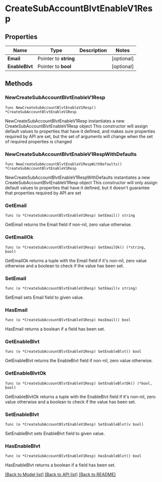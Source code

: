 # CreateSubAccountBlvtEnableV1Resp

## Properties

Name | Type | Description | Notes
------------ | ------------- | ------------- | -------------
**Email** | Pointer to **string** |  | [optional] 
**EnableBlvt** | Pointer to **bool** |  | [optional] 

## Methods

### NewCreateSubAccountBlvtEnableV1Resp

`func NewCreateSubAccountBlvtEnableV1Resp() *CreateSubAccountBlvtEnableV1Resp`

NewCreateSubAccountBlvtEnableV1Resp instantiates a new CreateSubAccountBlvtEnableV1Resp object
This constructor will assign default values to properties that have it defined,
and makes sure properties required by API are set, but the set of arguments
will change when the set of required properties is changed

### NewCreateSubAccountBlvtEnableV1RespWithDefaults

`func NewCreateSubAccountBlvtEnableV1RespWithDefaults() *CreateSubAccountBlvtEnableV1Resp`

NewCreateSubAccountBlvtEnableV1RespWithDefaults instantiates a new CreateSubAccountBlvtEnableV1Resp object
This constructor will only assign default values to properties that have it defined,
but it doesn't guarantee that properties required by API are set

### GetEmail

`func (o *CreateSubAccountBlvtEnableV1Resp) GetEmail() string`

GetEmail returns the Email field if non-nil, zero value otherwise.

### GetEmailOk

`func (o *CreateSubAccountBlvtEnableV1Resp) GetEmailOk() (*string, bool)`

GetEmailOk returns a tuple with the Email field if it's non-nil, zero value otherwise
and a boolean to check if the value has been set.

### SetEmail

`func (o *CreateSubAccountBlvtEnableV1Resp) SetEmail(v string)`

SetEmail sets Email field to given value.

### HasEmail

`func (o *CreateSubAccountBlvtEnableV1Resp) HasEmail() bool`

HasEmail returns a boolean if a field has been set.

### GetEnableBlvt

`func (o *CreateSubAccountBlvtEnableV1Resp) GetEnableBlvt() bool`

GetEnableBlvt returns the EnableBlvt field if non-nil, zero value otherwise.

### GetEnableBlvtOk

`func (o *CreateSubAccountBlvtEnableV1Resp) GetEnableBlvtOk() (*bool, bool)`

GetEnableBlvtOk returns a tuple with the EnableBlvt field if it's non-nil, zero value otherwise
and a boolean to check if the value has been set.

### SetEnableBlvt

`func (o *CreateSubAccountBlvtEnableV1Resp) SetEnableBlvt(v bool)`

SetEnableBlvt sets EnableBlvt field to given value.

### HasEnableBlvt

`func (o *CreateSubAccountBlvtEnableV1Resp) HasEnableBlvt() bool`

HasEnableBlvt returns a boolean if a field has been set.


[[Back to Model list]](../README.md#documentation-for-models) [[Back to API list]](../README.md#documentation-for-api-endpoints) [[Back to README]](../README.md)


